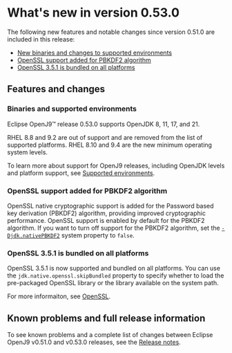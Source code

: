 <!--
* Copyright (c) 2017, 2025 IBM Corp. and others
*
* This program and the accompanying materials are made
* available under the terms of the Eclipse Public License 2.0
* which accompanies this distribution and is available at
* https://www.eclipse.org/legal/epl-2.0/ or the Apache
* License, Version 2.0 which accompanies this distribution and
* is available at https://www.apache.org/licenses/LICENSE-2.0.
*
* This Source Code may also be made available under the
* following Secondary Licenses when the conditions for such
* availability set forth in the Eclipse Public License, v. 2.0
* are satisfied: GNU General Public License, version 2 with
* the GNU Classpath Exception [1] and GNU General Public
* License, version 2 with the OpenJDK Assembly Exception [2].
*
* [1] https://www.gnu.org/software/classpath/license.html
* [2] https://openjdk.org/legal/assembly-exception.html
*
* SPDX-License-Identifier: EPL-2.0 OR Apache-2.0 OR GPL-2.0-only WITH Classpath-exception-2.0 OR GPL-2.0-only WITH OpenJDK-assembly-exception-1.0
-->

# What's new in version 0.53.0

The following new features and notable changes since version 0.51.0 are included in this release:

- [New binaries and changes to supported environments](#binaries-and-supported-environments)
- [OpenSSL support added for PBKDF2 algorithm](#openssl-support-added-for-pbkdf2-algorithm)
- [OpenSSL 3.5.1 is bundled on all platforms](#openssl-351-is-bundled-on-all-platforms)

## Features and changes

### Binaries and supported environments

Eclipse OpenJ9&trade; release 0.53.0 supports OpenJDK 8, 11, 17, and 21.

RHEL 8.8 and 9.2 are out of support and are removed from the list of supported platforms. RHEL 8.10 and 9.4 are the new minimum operating system levels.

To learn more about support for OpenJ9 releases, including OpenJDK levels and platform support, see [Supported environments](openj9_support.md).

### OpenSSL support added for PBKDF2 algorithm

OpenSSL native cryptographic support is added for the Password based key derivation (PBKDF2) algorithm, providing improved cryptographic performance. OpenSSL support is enabled by default for the PBKDF2 algorithm. If you want to turn off support for the PBKDF2 algorithm, set the [`-Djdk.nativePBKDF2`](djdknativepbkdf2.md) system property to `false`.

### OpenSSL 3.5.1 is bundled on all platforms

OpenSSL 3.5.1 is now supported and bundled on all platforms. You can use the `jdk.native.openssl.skipBundled` property to specify whether to load the pre-packaged OpenSSL library or the library available on the system path.

For more informaiton, see [OpenSSL](openssl.md).

## Known problems and full release information

To see known problems and a complete list of changes between Eclipse OpenJ9 v0.51.0 and v0.53.0 releases, see the [Release notes](https://github.com/eclipse-openj9/openj9/blob/master/doc/release-notes/0.53/0.53.md).

<!-- ==== END OF TOPIC ==== version0.53.md ==== -->
